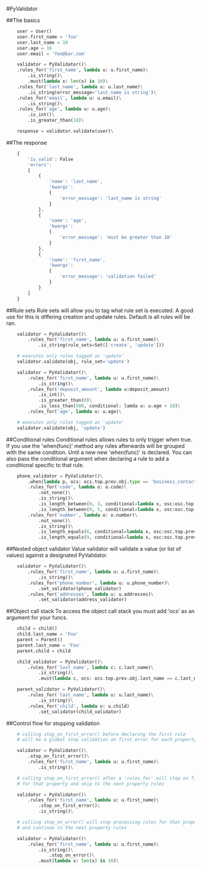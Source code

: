 #PyValidator

##The basics
```python
    user = User()
    user.first_name = 'foo'
    user.last_name = 10
    user.age = 16
    user.email = 'foo@bar.com'

    validator = PyValidator()\
    .rules_for('first_name', lambda u: u.first_name)\
        .is_string()\
        .must(lambda x: len(x) is 10)\
    .rules_for('last_name', lambda u: u.last_name)\
        .is_string(error_message='last_name is string')\
    .rules_for('email', lambda u: u.email)\
        .is_string()\
    .rules_for('age', lambda u: u.age)\
        .is_int()\
        .is_greater_than(18)\

    response = validator.validate(user)\
```

##The response
```javascript
    {
        'is_valid': False
        'errors':
        [
            {
                'name': 'last_name',
                'kwargs':
                {
                    'error_message': 'last_name is string'
                }
            },
            {
                'name': 'age',
                'kwargs':
                {
                    'error_message': 'must be greater than 18'
                }
            },
            {
                'name': 'first_name',
                'kwargs':
                {
                    'error_message': 'validation failed'
                }
            }
        ]
    }
```
##Rule sets
Rule sets will allow you to tag what rule set is executed. A good use for this
is differing creation and update rules. Default is all rules will be ran.
```python
    validator = PyValidator()\
        .rules_for('first_name', lambda u: u.first_name)\
            .is_string(rule_sets=Set(['create', 'update']))

    # executes only rules tagged as 'update'
    validator.validate(obj, rule_set='update')

    validator = PyValidator()\
        .rules_for('first_name', lambda u: u.first_name)\
            .is_string()\
        .rules_for('deposit_amount', lambda u:deposit_amount)
            .is_int()\
            .is_greater_than(0)\
            .is_less_than(500, conditional: lamda u: u.age < 18)\
        .rules_for('age', lambda u: u.age)\

    # executes only rules tagged as 'update'
    validator.validate(obj, 'update')
```
##Conditional rules
Conditional rules allows rules to only trigger when true.
If you use the 'when(func)' method any rules afterwards will be grouped with the same condition.
Until a new new 'when(func)' is declared. You can also pass the conditional argument
when declaring a rule to add a conditional specific to that rule.
```python
    phone_validator = PyValidator()\
        .when(lambda p, ocs: ocs.top.prev.obj.type == 'business_contact')\
        .rules_for('code', lambda o: o.code)\
            .not_none()\
            .is_string()\
            .is_length_between(0, 3, conditional=lambda x, osc:osc.top.prev.obj.country == 'US')\
            .is_length_between(0, 5, conditional=lambda x, osc:osc.top.prev.obj.country == 'UK')\
        .rules_for('number', lambda o: o.number)\
            .not_none()\
            .is_string()\
            .is_length_equals(6, conditional=lambda x, osc:osc.top.prev.obj.country == 'US')\
            .is_length_equals(9, conditional=lambda x, osc:osc.top.prev.obj.country == 'UK')\
```
##Nested object validator
Value validator will validate a value (or list of values) against a designated PyValidator.
```python
    validator = PyValidator()\
        .rules_for('first_name', lambda u: u.first_name)\
            .is_string()\
        .rules_for('phone_number', lambda u: u.phone_number)\
            .set_validator(phone_validator)
        .rules_for('addresses', lambda u: u.addresses)\
            .set_validator(address_validator)
```
##Object call stack
To access the object call stack you must add 'ocs' as an argument for your funcs.
```python
    child = child()
    child.last_name = 'Foo'
    parent = Parent()
    parent.last_name = 'Foo'
    parent.child = child

    child_validator = PyValidator()\
        .rules_for('last_name', lambda c: c.last_name)\
            .is_string()\
            .must(lambda c, ocs: ocs.top.prev.obj.last_name == c.last_name)

    parent_validator = PyValidator()\
        .rules_for('last_name', lambda u: u.last_name)\
            .is_string()\
        .rules_for('child', lambda u: u.child)
            .set_validator(child_validator)
```

##Control flow for stopping validation
```python
    # calling stop_on_first_error() before declaring the first rule
    # will be a global stop validation on first error for each property

    validator = PyValidator()\
        .stop_on_first_error()\
        .rules_for('first_name', lambda u: u.first_name)\
            .is_string()\

    # calling stop_on_first_error() after a 'rules_for' will stop on first error
    # for that property and skip to the next property rules

    validator = PyValidator()\
        .rules_for('first_name', lambda u: u.first_name)\
            .stop_on_first_error()\
            .is_string()\

    # calling stop_on_error() will stop processing rules for that property on error
    # and continue to the next property rules

    validator = PyValidator()\
        .rules_for('first_name', lambda u: u.first_name)\
            .is_string()\
                .stop_on_error()\
            .must(lambda x: len(x) is 10)\
```
